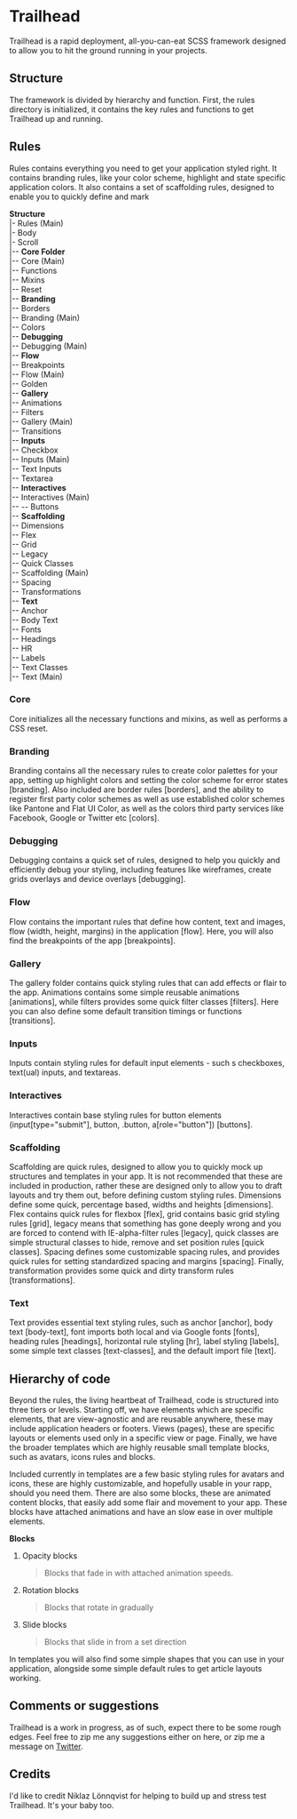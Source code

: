 # Trailhead

Trailhead is a rapid deployment, all-you-can-eat SCSS framework designed to allow you to hit the ground running in your projects.

## Structure

The framework is divided by hierarchy and function. First, the rules directory is initialized, it contains the key rules and functions to get Trailhead up and running.

## Rules

Rules contains everything you need to get your application styled right. It contains branding rules, like your color scheme, highlight and state specific application colors. It also contains a set of scaffolding rules, designed to enable you to quickly define and mark

**Structure**  
|- Rules (Main)  
|- Body  
|- Scroll  
|-- **Core Folder**  
|-- Core (Main)  
|-- Functions  
|-- Mixins  
|-- Reset  
|-- **Branding**  
|-- Borders  
|-- Branding (Main)  
|-- Colors  
|-- **Debugging**  
|-- Debugging (Main)  
|-- **Flow**  
|-- Breakpoints  
|-- Flow (Main)  
|-- Golden  
|-- **Gallery**  
|-- Animations  
|-- Filters  
|-- Gallery (Main)  
|-- Transitions  
|-- **Inputs**  
|-- Checkbox  
|-- Inputs (Main)  
|-- Text Inputs  
|-- Textarea  
|-- **Interactives**  
|-- Interactives (Main)  
|-- -- Buttons  
|-- **Scaffolding**  
|-- Dimensions  
|-- Flex  
|-- Grid  
|-- Legacy  
|-- Quick Classes  
|-- Scaffolding (Main)  
|-- Spacing  
|-- Transformations  
|-- **Text**  
|-- Anchor  
|-- Body Text  
|-- Fonts  
|-- Headings  
|-- HR  
|-- Labels  
|-- Text Classes  
|-- Text (Main)

### Core

Core initializes all the necessary functions and mixins, as well as performs a CSS reset.

### Branding

Branding contains all the necessary rules to create color palettes for your app, setting up highlight colors and setting the color scheme for error states [branding]. Also included are border rules [borders], and the ability to register first party color schemes as well as use established color schemes like Pantone and Flat UI Color, as well as the colors third party services like Facebook, Google or Twitter etc [colors].

### Debugging

Debugging contains a quick set of rules, designed to help you quickly and efficiently debug your styling, including features like wireframes, create grids overlays and device overlays [debugging].

### Flow

Flow contains the important rules that define how content, text and images, flow (width, height, margins) in the application [flow]. Here, you will also find the breakpoints of the app [breakpoints].

### Gallery

The gallery folder contains quick styling rules that can add effects or flair to the app. Animations contains some simple reusable animations [animations], while filters provides some quick filter classes [filters]. Here you can also define some default transition timings or functions [transitions].

### Inputs

Inputs contain styling rules for default input elements - such s checkboxes, text(ual) inputs, and textareas.

### Interactives

Interactives contain base styling rules for button elements (input[type="submit"], button, .button, a[role="button"]) [buttons].

### Scaffolding

Scaffolding are quick rules, designed to allow you to quickly mock up structures and templates in your app. It is not recommended that these are included in production, rather these are designed only to allow you to draft layouts and try them out, before defining custom styling rules. Dimensions define some quick, percentage based, widths and heights [dimensions]. Flex contains quick rules for flexbox [flex], grid contains basic grid styling rules [grid], legacy means that something has gone deeply wrong and you are forced to contend with IE-alpha-filter rules [legacy], quick classes are simple structural classes to hide, remove and set position rules [quick classes]. Spacing defines some customizable spacing rules, and provides quick rules for setting standardized spacing and margins [spacing]. Finally, transformation provides some quick and dirty transform rules [transformations].

### Text

Text provides essential text styling rules, such as anchor [anchor], body text [body-text], font imports both local and via Google fonts [fonts], heading rules [headings], horizontal rule styling [hr], label styling [labels], some simple text classes [text-classes], and the default import file [text].

## Hierarchy of code

Beyond the rules, the living heartbeat of Trailhead, code is structured into three tiers or levels. Starting off, we have elements which are specific elements, that are view-agnostic and are reusable anywhere, these may include application headers or footers. Views (pages), these are specific layouts or elements used only in a specific view or page. Finally, we have the broader templates which are highly reusable small template blocks, such as avatars, icons rules and blocks.

Included currently in templates are a few basic styling rules for avatars and icons, these are highly customizable, and hopefully usable in your rapp, should you need them. There are also some blocks, these are animated content blocks, that easily add some flair and movement to your app. These blocks have attached animations and have an slow ease in over multiple elements.

**Blocks**

1. Opacity blocks

   > Blocks that fade in with attached animation speeds.

2. Rotation blocks

   > Blocks that rotate in gradually

3. Slide blocks
   > Blocks that slide in from a set direction

In templates you will also find some simple shapes that you can use in your application, alongside some simple default rules to get article layouts working.

## Comments or suggestions

Trailhead is a work in progress, as of such, expect there to be some rough edges. Feel free to zip me any suggestions either on here, or zip me a message on [Twitter](https://twitter.com/ikethepike).

## Credits

I'd like to credit Niklaz Lönnqvist for helping to build up and stress test Trailhead. It's your baby too.
